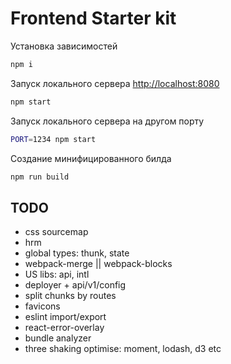 # Frontend Starter kit

Установка зависимостей

```sh
npm i
```

Запуск локального сервера [http://localhost:8080](http://localhost:8080)

```sh
npm start
```

Запуск локального сервера на другом порту

```sh
PORT=1234 npm start
```

Создание минифицированного билда

```sh
npm run build
```

## TODO

- css sourcemap
- hrm
- global types: thunk, state
- webpack-merge || webpack-blocks
- US libs: api, intl
- deployer + api/v1/config
- split chunks by routes
- favicons
- eslint import/export
- react-error-overlay
- bundle analyzer
- three shaking optimise: moment, lodash, d3 etc
